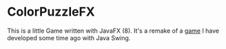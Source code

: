 # ColorPuzzleFX

This is a little Game written with JavaFX (8).
It's a remake of a [game](https://github.com/lestard/ColorPuzzle) I have developed some time ago with Java Swing.


